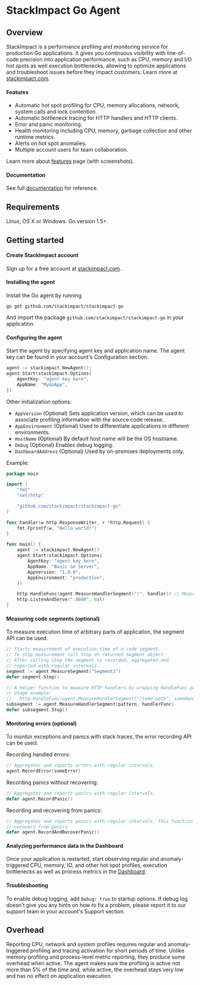 # StackImpact Go Agent

## Overview

StackImpact is a performance profiling and monitoring service for production Go applications. It gives you continuous visibility with line-of-code precision into application performance, such as CPU, memory and I/O hot spots as well execution bottlenecks, allowing to optimize applications and troubleshoot issues before they impact customers. Learn more at [stackimpact.com](https://stackimpact.com/).



#### Features

* Automatic hot spot profiling for CPU, memory allocations, network, system calls and lock contention.
* Automatic bottleneck tracing for HTTP handlers and HTTP clients.
* Error and panic monitoring.
* Health monitoring including CPU, memory, garbage collection and other runtime metrics.
* Alerts on hot spot anomalies.
* Multiple account users for team collaboration.

Learn more about [features](https://stackimpact.com/features/) page (with screenshots).


#### Documentation

See full [documentation](https://stackimpact.com/docs/) for reference.



## Requirements

Linux, OS X or Windows. Go version 1.5+.


## Getting started


#### Create StackImpact account

Sign up for a free account at [stackimpact.com](https://stackimpact.com/).


#### Installing the agent

Install the Go agent by running

```
go get github.com/stackimpact/stackimpact-go
```

And import the package `github.com/stackimpact/stackimpact-go` in your application.


#### Configuring the agent

Start the agent by specifying agent key and application name. The agent key can be found in your account's Configuration section.

```go
agent := stackimpact.NewAgent();
agent.Start(stackimpact.Options{
    AgentKey: "agent key here",
    AppName: "MyGoApp",
})
```

Other initialization options:
* `AppVersion` (Optional) Sets application version, which can be used to associate profiling information with the source code release.
* `AppEnvironment` (Optional) Used to differentiate applications in different environments.
* `HostName` (Optional) By default host name will be the OS hostname.
* `Debug` (Optional) Enables debug logging.
* `DashboardAddress` (Optional) Used by on-premises deployments only.


Example:

```go
package main

import (
  	"fmt"
  	"net/http"

  	"github.com/stackimpact/stackimpact-go"
)

func handler(w http.ResponseWriter, r *http.Request) {
  	fmt.Fprintf(w, "Hello world!")
}

func main() {
  	agent := stackimpact.NewAgent()
    agent.Start(stackimpact.Options{
        AgentKey: "agent key here",
        AppName: "Basic Go Server",
        AppVersion: "1.0.0",
        AppEnvironment: "production",
    })

    http.HandleFunc(agent.MeasureHandlerSegment("/", handler)) // MeasureHandlerSegment wrapper is optional
    http.ListenAndServe(":8080", nil)
}
```


#### Measuring code segments (optional)

To measure execution time of arbitrary parts of application, the segment API can be used.

```go
// Starts measurement of execution time of a code segment.
// To stop measurement call Stop on returned Segment object.
// After calling Stop the segment is recorded, aggregated and
// reported with regular intervals.
segment := agent.MeasureSegment("Segment1")
defer segment.Stop()
```

```go
// A helper function to measure HTTP handlers by wrapping HandleFunc parameters.
// Usage example:
//   http.HandleFunc(agent.MeasureHandlerSegment("/some-path", someHandlerFunc))
subsegment := agent.MeasureHandlerSegment(pattern, handlerFunc)
defer subsegment.Stop()
```


#### Monitoring errors (optional)

To monitor exceptions and panics with stack traces, the error recording API can be used.

Recording handled errors:

```go
// Aggregates and reports errors with regular intervals.
agent.RecordError(someError)
```

Recording panics without recovering:

```go
// Aggregates and reports panics with regular intervals.
defer agent.RecordPanic()
```

Recording and recovering from panics:

```go
// Aggregates and reports panics with regular intervals. This function also
// recovers from panics
defer agent.RecordAndRecoverPanic()
```


#### Analyzing performance data in the Dashboard

Once your application is restarted, start observing regular and anomaly-triggered CPU, memory, IO, and other hot spot profiles, execution bottlenecks as well as process metrics in the [Dashboard](https://dashboard.stackimpact.com/).


#### Troubleshooting

To enable debug logging, add `Debug: true` to startup options. If debug log doesn't give you any hints on how to fix a problem, please report it to our support team in your account's Support section.


## Overhead

Reporting CPU, network and system profiles requires regular and anomaly-triggered profiling and tracing activation for short periods of time. Unlike memory profiling and process-level metric reporting, they produce some overhead when active. The agent makes sure the profiling is active not more than 5% of the time and, while active, the overhead stays very low and has no effect on application execution.
